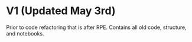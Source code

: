 # V1 (Updated May 3rd)
Prior to code refactoring that is after RPE. Contains all old code, structure, and notebooks.